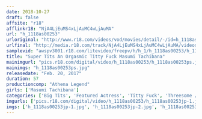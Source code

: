```yaml
---
date: 2018-10-27
draft: false
affsite: "r18"
afflinkr18: "NjA4LjEuMS4xLjAuMC4wLjAuMA"
url: "h_1118as00253"
urloriginal: "http://www.r18.com/videos/vod/movies/detail/-/id=h_1118as00253"
urlfinal: "http://media.r18.com/track/NjA4LjEuMS4xLjAuMC4wLjAuMA/videos/vod/movies/detail/-/id=h_1118as00253"
samplevid: "awspv3001.r18.com/litevideo/freepv/h/h_1/h_1118as00253/h_1118as00253_dmb_s.mp4"
title: "Super Tits An Orgasmic Titty Fuck Masumi Tachibana"
mainimgurl: "pics.r18.com/digital/video/h_1118as00253/h_1118as00253ps.jpg"
mainimgs: "h_1118as00253ps.jpg"
releasedate: "Feb. 20, 2017"
duration: 57
productioncomp: "Athena Legend"
girls: ['Masumi Tachibana']
categories: ['Big Tits', 'Featured Actress', 'Titty Fuck', 'Threesome / Foursome']
imgurls: ['pics.r18.com/digital/video/h_1118as00253/h_1118as00253jp-1.jpg', 'pics.r18.com/digital/video/h_1118as00253/h_1118as00253jp-2.jpg', 'pics.r18.com/digital/video/h_1118as00253/h_1118as00253jp-3.jpg', 'pics.r18.com/digital/video/h_1118as00253/h_1118as00253jp-4.jpg', 'pics.r18.com/digital/video/h_1118as00253/h_1118as00253jp-5.jpg', 'pics.r18.com/digital/video/h_1118as00253/h_1118as00253jp-6.jpg', 'pics.r18.com/digital/video/h_1118as00253/h_1118as00253jp-7.jpg', 'pics.r18.com/digital/video/h_1118as00253/h_1118as00253jp-8.jpg', 'pics.r18.com/digital/video/h_1118as00253/h_1118as00253jp-9.jpg', 'pics.r18.com/digital/video/h_1118as00253/h_1118as00253jp-10.jpg', 'pics.r18.com/digital/video/h_1118as00253/h_1118as00253jp-11.jpg', 'pics.r18.com/digital/video/h_1118as00253/h_1118as00253jp-12.jpg', 'pics.r18.com/digital/video/h_1118as00253/h_1118as00253jp-13.jpg', 'pics.r18.com/digital/video/h_1118as00253/h_1118as00253jp-14.jpg', 'pics.r18.com/digital/video/h_1118as00253/h_1118as00253jp-15.jpg', 'pics.r18.com/digital/video/h_1118as00253/h_1118as00253jp-16.jpg', 'pics.r18.com/digital/video/h_1118as00253/h_1118as00253jp-17.jpg', 'pics.r18.com/digital/video/h_1118as00253/h_1118as00253jp-18.jpg', 'pics.r18.com/digital/video/h_1118as00253/h_1118as00253jp-19.jpg', 'pics.r18.com/digital/video/h_1118as00253/h_1118as00253jp-20.jpg']
imgs: ['h_1118as00253jp-1.jpg', 'h_1118as00253jp-2.jpg', 'h_1118as00253jp-3.jpg', 'h_1118as00253jp-4.jpg', 'h_1118as00253jp-5.jpg', 'h_1118as00253jp-6.jpg', 'h_1118as00253jp-7.jpg', 'h_1118as00253jp-8.jpg', 'h_1118as00253jp-9.jpg', 'h_1118as00253jp-10.jpg', 'h_1118as00253jp-11.jpg', 'h_1118as00253jp-12.jpg', 'h_1118as00253jp-13.jpg', 'h_1118as00253jp-14.jpg', 'h_1118as00253jp-15.jpg', 'h_1118as00253jp-16.jpg', 'h_1118as00253jp-17.jpg', 'h_1118as00253jp-18.jpg', 'h_1118as00253jp-19.jpg', 'h_1118as00253jp-20.jpg']
---
```


